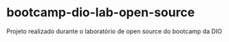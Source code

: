 # bootcamp-dio-lab-open-source
Projeto realizado durante o laboratório de open source do bootcamp da DIO
